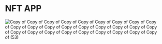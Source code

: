 # NFT APP

![Copy of Copy of Copy of Copy of Copy of Copy of Copy of Copy of Copy of Copy of Copy of Copy of Copy of Copy of Copy of Copy of Copy of Copy of Copy of Copy of Copy of Copy of Copy of Copy of Copy of Copy of Copy of  (53)](https://user-images.githubusercontent.com/29016489/189307034-6fbaa32f-8312-4b46-820e-3ce823d593bf.png)
